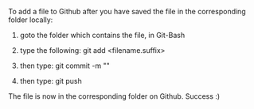 To add a file to Github after you have saved the file in the corresponding folder locally:

1. goto the folder which contains the file, in Git-Bash

2. type the following: git add <filename.suffix>
3. then type: git commit -m "<commit message>"
4. then type: git push

The file is now in the corresponding folder on Github. Success :) 
